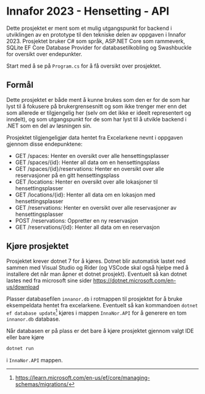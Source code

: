 ﻿# Innafor 2023 - Hensetting - API

Dette prosjektet er ment som et mulig utgangspunkt for backend i utviklingen av en prototype til den tekniske delen av oppgaven i Innafor 2023. Prosjektet bruker C# som språk, ASP.NET Core som rammeverk, SQLite EF Core Database Provider for databasetilkobling og Swashbuckle for oversikt over endepunkter.

Start med å se på `Program.cs` for å få oversikt over prosjektet.

## Formål

Dette prosjektet er både ment å kunne brukes som den er for de som har lyst til å fokusere på brukergrensesnitt og som ikke trenger mer enn det som allerede er tilgjengelig her (selv om det ikke er ideelt representert og inndelt), og som utgangspunkt for de som har lyst til å utvikle backend i .NET som en del av løsningen sin.

Prosjektet tilgjengeligjør data hentet fra Excelarkene nevnt i oppgaven gjennom disse endepunktene:

- GET /spaces: Henter en oversikt over alle hensettingsplasser
- GET /spaces/{id}: Henter all data om en hensettingsplass
- GET /spaces/{id}/reservations: Henter en oversikt over alle reservasjoner på en gitt hensettingsplass
- GET /locations: Henter en oversikt over alle lokasjoner til hensettingsplasser
- GET /locations/{id}: Henter all data om en lokasjon med hensettingsplasser
- GET /reservations: Henter en oversikt over alle reservasjoner av hensettingsplasser
- POST /reservations: Oppretter en ny reservasjon
- GET /reservations/{id}: Henter all data om en reservasjon

## Kjøre prosjektet

Prosjektet krever dotnet 7 for å kjøres. Dotnet blir automatisk lastet ned sammen med Visual Studio og Rider (og VSCode skal også hjelpe med å installere det når man åpner et dotnet prosjekt). Eventuelt så kan dotnet lastes ned fra microsoft sine sider https://dotnet.microsoft.com/en-us/download

Plasser databasefilen `innanor.db` i rotmappen til prosjektet for å bruke eksempeldata hentet fra excelarkene. Eventuelt så kan kommandoen `dotnet ef database update`[^1] kjøres i mappen `InnaNor.API` for å generere en tom `innanor.db` database.

Når databasen er på plass er det bare å kjøre prosjektet gjennom valgt IDE eller bare kjøre

```bash
dotnet run
```

i `InnaNor.API` mappen.

[^1]: https://learn.microsoft.com/en-us/ef/core/managing-schemas/migrations/
